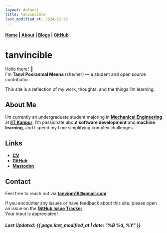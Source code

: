 ```yaml
---
layout: default
title: tanvincible
last_modified_at: 2024-12-28
---
```


#### [Home](/) | [About](/about/) | [Blogs](/blogs/) | [GitHub](https://github.com/tanvincible)

# tanvincible

Hello there! <span class="emoji">👋</span>  
I'm **Tanvi Pooranmal Meena** (she/her) — a student and open source contributor. 

This site is a reflection of my work, thoughts, and the things I’m learning.

## About Me

I’m currently an undergraduate student majoring in [**Mechanical Engineering**](https://www.iitk.ac.in/me/) at [**IIT Kanpur**](https://www.iitk.ac.in/). I’m passionate about **software development** and **machine learning**, and I spend my time simplifying complex challenges. 

<!--

## Explore

- **What’s New**:  
  See what I’m currently thinking and building on my [**Now page**](/now/).

- **Ideas & Inspiration**:  
  Discover thoughts, notes, and occassional quotes in my [**Blogs**](/blogs/) collections.

- **Resources**:  
  Explore my [**Reading List**](/reading-list/), [**Toolbox**](/toolbox/), and [**Recommendations**](/recommendations/) for useful books, tools, and resources.

-->

## Links

- [**CV**](https://drive.google.com/file/d/1X0k_9NCodCuM3C_k_VqecOmHQqGicRVN/view?usp=sharing)  
- [**GitHub**](https://github.com/tanvincible)
- <strong><a rel="me" href="https://mastodon.social/@tanvincible">Mastodon</a></strong>

## Contact

Feel free to reach out via [**tanvipm19@gmail.com**](mailto:tanvipm19@gmail.com).

If you encounter any issues or have feedback about this site, please open an issue on the [**GitHub Issue Tracker**](https://github.com/tanvincible/tanvincible.github.io/issues).  
Your input is appreciated!

<!--

---

## <span class="emoji">📢</span> **Notice**

**Some pages are under active development.**

---


## Changelog & Site Info

For updates and insights, check out the [**Changelog**](/changelog/) and [**Site Blueprint**](/site-blueprint/) page.

-->

##### Last Updated: {{ page.last_modified_at | date: "%B %d, %Y" }}
